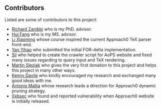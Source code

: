## Contributors

Listed are some of contributors to this project:
* [Richard Zanibbi](https://www.cs.rit.edu/~rlaz/) who is my PhD. advisor.
* [Hui Fang](https://www.eecis.udel.edu/~hfang/) who is my MS. advisor.
* [Li Xiaoming](https://www.eecis.udel.edu/~xli/) whose course inspired the current Approach0 TeX parser front-end.
* [Yan Yihao](https://github.com/yzhan018) who submitted the initial FOR-delta implementation.
* [Sil](https://github.com/TheSil) who helped to create the crawler script for AoPS website and fixed many issues regarding to query input and TeX rendering.
* [Martin Sleziak](https://math.stackexchange.com/users/8297/martin-sleziak) who gives the very first donation to this project and helps this project in many other ways.
* [Kenny Davila](http://kdavila.com) who kindly encouraged my research and exchanged many good ideas with me.
* [Antonio Mallia](https://github.com/amallia) whose research leads a direction for Approach0 dynamic pruning strategy.
* [0xbsec](https://github.com/0xbsec) who found and reported vulnerability when Approach0 website is initially released.
